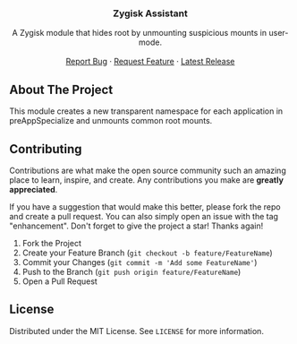 <h3 align="center">Zygisk Assistant</h3>

  <p align="center">
    A Zygisk module that hides root by unmounting suspicious mounts in user-mode.
    <br />
    <br />
    <a href="https://github.com/snake-4/Zygisk-Assistant/issues">Report Bug</a>
    ·
    <a href="https://github.com/snake-4/Zygisk-Assistant/issues">Request Feature</a>
    ·
    <a href="https://github.com/snake-4/Zygisk-Assistant/releases">Latest Release</a>
  </p>
</div>


<!-- ABOUT THE PROJECT -->
## About The Project

This module creates a new transparent namespace for each application in preAppSpecialize and unmounts common root mounts.


<!-- CONTRIBUTING -->
## Contributing

Contributions are what make the open source community such an amazing place to learn, inspire, and create. Any contributions you make are **greatly appreciated**.

If you have a suggestion that would make this better, please fork the repo and create a pull request. You can also simply open an issue with the tag "enhancement".
Don't forget to give the project a star! Thanks again!

1. Fork the Project
2. Create your Feature Branch (`git checkout -b feature/FeatureName`)
3. Commit your Changes (`git commit -m 'Add some FeatureName'`)
4. Push to the Branch (`git push origin feature/FeatureName`)
5. Open a Pull Request


<!-- LICENSE -->
## License

Distributed under the MIT License. See `LICENSE` for more information.